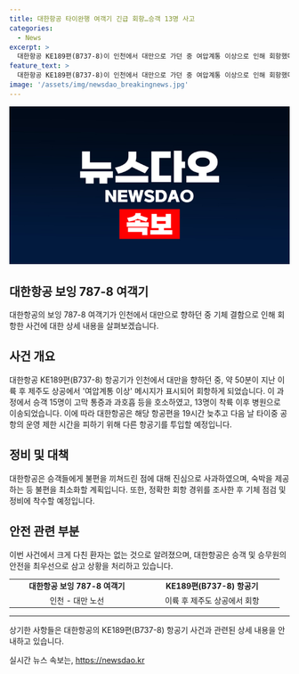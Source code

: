 ```yaml
---
title: 대한항공 타이완행 여객기 긴급 회항…승객 13명 사고
categories:
  - News
excerpt: >
  대한항공 KE189편(B737-8)이 인천에서 대만으로 가던 중 여압계통 이상으로 인해 회항했다. 회항 직전 승객 15명이 고막 통증과 과호흡을 호소, 13명은 병원으로 이송됐다. 대한항공은 다른 항공기 투입으로 19시간 늦어진 KE189편을 다시 띄울 예정이며, 사과와 숙박 등으로 승객들의 불편을 최소화할 계획이다. 기체 점검 후 정비 예정이며, 정확한 회항 경위를 조사 중이라고 밝혔다. (정확한 기체 결함 및 회항 경위에 대한 소식)
feature_text: >
  대한항공 KE189편(B737-8)이 인천에서 대만으로 가던 중 여압계통 이상으로 인해 회항했다. 회항 직전 승객 15명이 고막 통증과 과호흡을 호소, 13명은 병원으로 이송됐다. 대한항공은 다른 항공기 투입으로 19시간 늦어진 KE189편을 다시 띄울 예정이며, 사과와 숙박 등으로 승객들의 불편을 최소화할 계획이다. 기체 점검 후 정비 예정이며, 정확한 회항 경위를 조사 중이라고 밝혔다. (정확한 기체 결함 및 회항 경위에 대한 소식)
image: '/assets/img/newsdao_breakingnews.jpg'
---
```


<p><img src="/assets/img/newsdao_breakingnews.jpg" alt="firstkoreanews 속보" /></p>

<h2 data-ke-size="size26">대한항공 보잉 787-8 여객기</h2>

<p data-ke-size="size16">대한항공의 보잉 787-8 여객기가 인천에서 대만으로 향하던 중 기체 결함으로 인해 회항한 사건에 대한 상세 내용을 살펴보겠습니다.</p>

<h2 data-ke-size="size24">사건 개요</h2>

<p data-ke-size="size16">대한항공 KE189편(B737-8) 항공기가 인천에서 대만을 향하던 중, 약 50분이 지난 이륙 후 제주도 상공에서 '여압계통 이상' 메시지가 표시되어 회항하게 되었습니다. 이 과정에서 승객 15명이 고막 통증과 과호흡 등을 호소하였고, 13명이 착륙 이후 병원으로 이송되었습니다. 이에 따라 대한항공은 해당 항공편을 19시간 늦추고 다음 날 타이중 공항의 운영 제한 시간을 피하기 위해 다른 항공기를 투입할 예정입니다.</p>

<h2 data-ke-size="size24">정비 및 대책</h2>

<p data-ke-size="size16">대한항공은 승객들에게 불편을 끼쳐드린 점에 대해 진심으로 사과하였으며, 숙박을 제공하는 등 불편을 최소화할 계획입니다. 또한, 정확한 회항 경위를 조사한 후 기체 점검 및 정비에 착수할 예정입니다.</p>

<h2 data-ke-size="size24">안전 관련 부분</h2>

<p data-ke-size="size16">이번 사건에서 크게 다친 환자는 없는 것으로 알려졌으며, 대한항공은 승객 및 승무원의 안전을 최우선으로 삼고 상황을 처리하고 있습니다.</p>

<table>
  <colgroup>
    <col width="243" />
    <col width="243" />
  </colgroup>
  <tbody>
    <tr>
      <td style="text-align: center; height: 17px;"><b>대한항공 보잉 787-8 여객기</b></td>
      <td style="text-align: center; height: 17px;"><b>KE189편(B737-8) 항공기</b></td>
    </tr>
    <tr>
      <td style="text-align: center; height: 17px;">인천 - 대만 노선</td>
      <td style="text-align: center; height: 17px;">이륙 후 제주도 상공에서 회항</td>
    </tr>
  </tbody>
</table>

<hr />

<p data-ke-size="size16">상기한 사항들은 대한항공의 KE189편(B737-8) 항공기 사건과 관련된 상세 내용을 안내하고 있습니다.</p>
실시간 뉴스 속보는, <a href="https://newsdao.kr" rel="dofollow">https://newsdao.kr</a>



